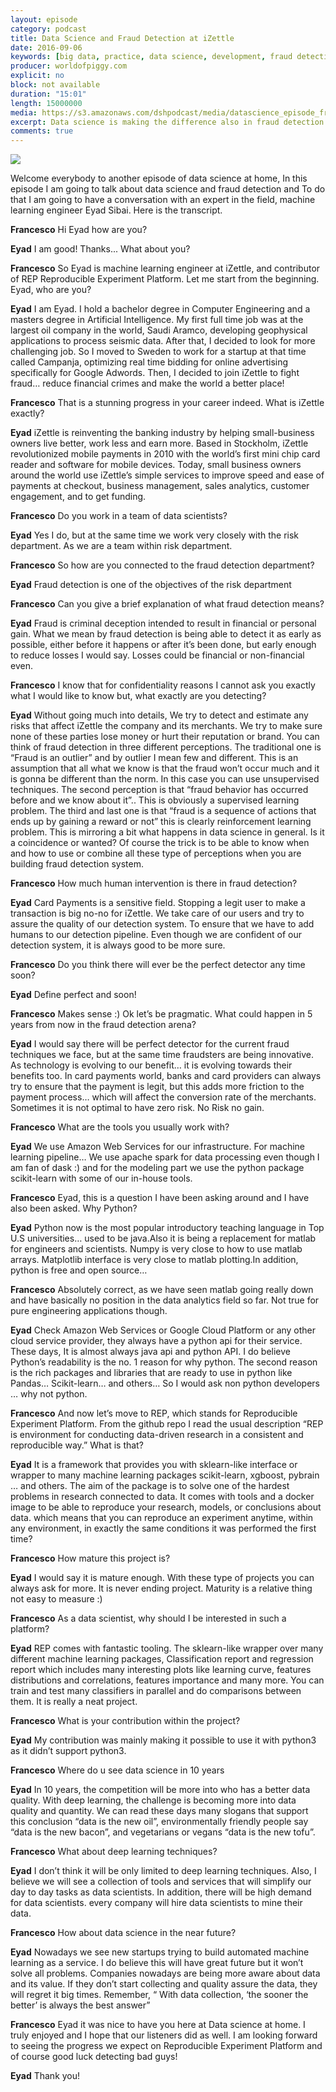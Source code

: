 ```yaml
---
layout: episode
category: podcast
title: Data Science and Fraud Detection at iZettle
date: 2016-09-06
keywords: [big data, practice, data science, development, fraud detection,machine learning]
producer: worldofpiggy.com
explicit: no
block: not available
duration: "15:01"
length: 15000000
media: https://s3.amazonaws.com/dshpodcast/media/datascience_episode_fraud_detection.mp3
excerpt: Data science is making the difference also in fraud detection. In this episode I have a conversation with an expert in the field, Engineer Eyad Sibai, who works at iZettle, a fraud detection company
comments: true
---
```



<img src="https://s3.amazonaws.com/dshpodcast/media/cover.jpg" />


Welcome everybody to another episode of data science at home, 
In this episode I am going to talk about data science and fraud detection and 
To do that I am going to have a conversation with an expert in the field, machine learning engineer Eyad Sibai.
Here is the transcript.



**Francesco**
Hi Eyad how are you?

**Eyad**
I am good! Thanks... What about you?


**Francesco**
So Eyad is machine learning engineer at iZettle, and contributor of REP Reproducible Experiment Platform. Let me start from the beginning. Eyad, who are you?

**Eyad**
I am Eyad. I hold a bachelor degree in Computer Engineering and a masters degree in Artificial Intelligence. My first full time job was at the largest oil company in the world, Saudi Aramco, developing geophysical applications to process seismic data. After that, I decided to look for more challenging job. So I moved to Sweden to work for a startup at that time called Campanja, optimizing real time bidding for online advertising specifically for Google Adwords. Then, I decided to join iZettle to fight fraud… reduce financial crimes and make the world a better place!

**Francesco**
That is a stunning progress in your career indeed. 
What is iZettle exactly?

**Eyad**
iZettle is reinventing the banking industry by helping small-business owners live better, work less and earn more. Based in Stockholm, iZettle revolutionized mobile payments in 2010 with the world’s first mini chip card reader and software for mobile devices. Today, small business owners around the world use iZettle’s simple services to improve speed and ease of payments at checkout, business management, sales analytics, customer engagement, and to get funding.


**Francesco**
Do you work in a team of data scientists? 

**Eyad**
Yes I do, but at the same time we work very closely with the risk department. As we are a team within risk department.

**Francesco**
So how are you connected to the fraud detection department? 

**Eyad**
Fraud detection is one of the objectives of the risk department

**Francesco**
Can you give a brief explanation of what fraud detection means? 

**Eyad**
Fraud is criminal deception intended to result in financial or personal gain. What we mean by fraud detection is being able to detect it as early as possible, either before it happens or after it’s been done, but early enough to reduce losses I would say. Losses could be financial or non-financial even.

**Francesco**
I know that for confidentiality reasons I cannot ask you exactly what I would like to know but, what exactly are you detecting? 

**Eyad**
Without going much into details, We try to detect and estimate any risks that affect iZettle the company and its merchants. We try to make sure none of these parties lose money or hurt their reputation or brand. You can think of fraud detection in three different perceptions.
The traditional one is “Fraud is an outlier” and by outlier I mean few and different. This is an assumption that all what we know is that the fraud won’t occur much and it is gonna be different than the norm. In this case you can use unsupervised techniques.
The second perception is that “fraud behavior has occurred before and we know about it”.. This is obviously a supervised learning problem.
The third and last one is that “fraud is a sequence of actions that ends up by gaining a reward or not” this is clearly reinforcement learning problem.
This is mirroring a bit what happens in data science in general. Is it a coincidence or wanted?
Of course the trick is to be able to know when and how to use or combine all these type of perceptions when you are building fraud detection system.


**Francesco**
How much human intervention is there in fraud detection?

**Eyad**
Card Payments is a sensitive field. Stopping a legit user to make a transaction is big no-no for iZettle. We take care of our users and try to assure the quality of our detection system. To ensure that we have to add humans to our detection pipeline. Even though we are confident of our detection system, it is always good to be more sure. 


**Francesco**
Do you think there will ever be the perfect detector any time soon? 

**Eyad**
Define perfect and soon! 

**Francesco**
Makes sense :) Ok let’s be pragmatic. What could happen in 5 years from now in the fraud detection arena?

**Eyad**
I would say there will be perfect detector for the current fraud techniques we face, but at the same time fraudsters are being innovative. As technology is evolving to our benefit… it is evolving towards their benefits too. 
In card payments world, banks and card providers can always try to ensure that the payment is legit, but this adds more friction to the payment process… which will affect the conversion rate of the merchants. Sometimes it is not optimal to have zero risk. No Risk no gain. 

**Francesco**
What are the tools you usually work with? 

**Eyad**
We use Amazon Web Services for our infrastructure. 
For machine learning pipeline… We use apache spark for data processing even though I am fan of dask :) and for the modeling part we use the python package scikit-learn with some of our in-house tools.


**Francesco**
Eyad, this is a question I have been asking around and I have also been asked. 
Why Python? 

**Eyad**
Python now is the most popular introductory teaching language in Top U.S universities… used to be java.Also it is being a replacement for matlab for engineers and scientists. Numpy is very close to how to use matlab arrays. Matplotlib interface is very close to matlab plotting.In addition, python is free and open source…


**Francesco**
Absolutely correct, as we have seen matlab going really down and have basically no position in the data analytics field so far. Not true for pure engineering applications though.
 
**Eyad**
Check Amazon Web Services or Google Cloud Platform or any other cloud service provider, they always have a python api for their service. These days,  It is almost always java api and python API.
I do believe Python’s readability is the no. 1 reason for why python.  The second reason is the rich packages and libraries that are ready to use in python like Pandas… Scikit-learn… and others… So I would ask non python developers … why not python.



**Francesco**
And now let’s move to REP, which stands for Reproducible Experiment Platform.
From the github repo I read the usual description “REP is environment for conducting data-driven research in a consistent and reproducible way.” 
What is that? 

**Eyad**
It is a framework that provides you with sklearn-like interface or wrapper to many machine learning packages scikit-learn, xgboost, pybrain … and others. The aim of the package is to solve one of the hardest problems in research connected to data. It comes with tools and a docker image to be able to reproduce your research, models, or conclusions about data.
which means that you can reproduce an experiment anytime, within any environment, in exactly the same conditions it was performed the first time?


**Francesco**
How mature this project is?

**Eyad**
I would say it is mature enough. With these type of projects you can always ask for more. It is never ending project. Maturity is a relative thing not easy to measure :)


**Francesco**
As a data scientist, why should I be interested in such a platform? 

**Eyad**
REP comes with fantastic tooling. The sklearn-like wrapper over many different machine learning packages, Classification report and regression report which includes many interesting plots like learning curve, features distributions and correlations, features importance and many more. You can train and test many classifiers in parallel and do comparisons between them. It is really a neat project.


**Francesco**
What is your contribution within the project?

**Eyad**
My contribution was mainly making it possible to use it with python3 as it didn’t support python3. 


**Francesco**
Where do u see data science in 10 years

**Eyad**
In 10 years, the competition will be more into who has a better data quality. With deep learning, the challenge is becoming more into data quality and quantity. We can read these days many slogans that support this conclusion “data is the new oil”, environmentally friendly people say  “data is the new bacon”,  and vegetarians or vegans “data is the new tofu”.  


**Francesco**
What about deep learning techniques?

**Eyad**
I don’t think it will be only limited to deep learning techniques. Also, I believe we will see a collection of tools and services that will simplify our day to day tasks as data scientists. In addition, there will be high demand for data scientists. every  company will hire data scientists to mine their data. 


**Francesco**
How about data science in the near future?

**Eyad**
Nowadays we see new startups trying to build automated machine learning as a service. I do believe this will have great future but it won’t solve all problems. Companies nowadays are being more aware about data and its value. If they don’t start collecting and quality assure the data, they will regret it big times. 
Remember, “ With data collection, ‘the sooner the better’ is always the best answer”



**Francesco**
Eyad it was nice to have you here at Data science at home.
I truly enjoyed and I hope that our listeners did as well. I am looking forward to seeing the progress we expect on Reproducible Experiment Platform and of course good luck detecting bad guys!

**Eyad**
Thank you! 

